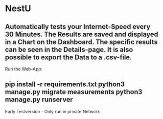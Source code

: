 # NestU
Automatically tests your Internet-Speed every 30 Minutes. 
The Results are saved and displayed in a Chart on the Dashboard. 
The specific results can be seen in the Details-page. 
It is also possible to export the Data to a .csv-file.
-----------------------------------------------------
Run the Web-App:

pip install -r requirements.txt
python3 manage.py migrate measurements
python3 manage.py runserver
-----------------------------------------------------
Early Testversion - Only run in private Network
